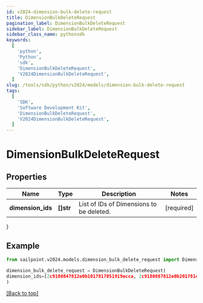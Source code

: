 ```yaml
---
id: v2024-dimension-bulk-delete-request
title: DimensionBulkDeleteRequest
pagination_label: DimensionBulkDeleteRequest
sidebar_label: DimensionBulkDeleteRequest
sidebar_class_name: pythonsdk
keywords:
  [
    'python',
    'Python',
    'sdk',
    'DimensionBulkDeleteRequest',
    'V2024DimensionBulkDeleteRequest',
  ]
slug: /tools/sdk/python/v2024/models/dimension-bulk-delete-request
tags:
  [
    'SDK',
    'Software Development Kit',
    'DimensionBulkDeleteRequest',
    'V2024DimensionBulkDeleteRequest',
  ]
---
```


# DimensionBulkDeleteRequest

## Properties

| Name | Type | Description | Notes |
| --- | --- | --- | --- |
| **dimension_ids** | **[]str** | List of IDs of Dimensions to be deleted. | [required] |

}

## Example

```python
from sailpoint.v2024.models.dimension_bulk_delete_request import DimensionBulkDeleteRequest

dimension_bulk_delete_request = DimensionBulkDeleteRequest(
dimension_ids=[2c9180847812e0b1017817051919ecca, 2c9180887812e0b201781e129f151816]
)

```

[[Back to top]](#)
